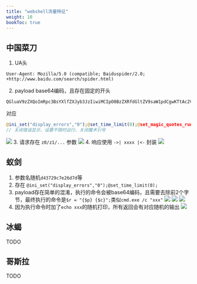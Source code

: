 ```yaml
---
title: "webshell流量特征" 
weight: 10
bookToc: true
---
```


## 中国菜刀

1. UA头
```
User-Agent: Mozilla/5.0 (compatible; Baiduspider/2.0; +http://www.baidu.com/search/spider.html)
```
2. payload base64编码，且存在固定的开头
```
QGluaV9zZXQoImRpc3BsYXlfZXJyb3JzIiwiMCIpO0BzZXRfdGltZV9saW1pdCgwKTtAc2V0X21hZ2ljX3F1b3Rlc19ydW50aW1lKDApO2
```
对应
```php
@ini_set("display_errors","0");@set_time_limit(0);@set_magic_quotes_runtime(0);
// 关闭错误显示、设置不限时运行、关闭魔术引号
```
![](/data/image/web//flow/image.png)
3. 请求存在 `z0/z1/...` 参数
![](/data/image/web//flow/image-1.png)
4. 响应使用 `->| xxxx |<-` 封装
![](/data/image/web//flow/image-2.png)

## 蚁剑

1. 参数名随机`d43729c7e26d7d`等
2. 存在 `@ini_set("display_errors","0");@set_time_limit(0);`
3. payload存在简单的混淆，执行的命令会被base64编码，且需要去除前2个字节，最终执行的命令是`$r = "{$p} {$c}";`类似`cmd.exe /c "xxx"`
![](/data/image/web//flow/image-3.png)
![](/data/image/web//flow/image-4.png)
![](/data/image/web//flow/image-5.png)
4. 因为执行命令时加了`echo xxx`的随机打印，所有返回会有对应随机的输出
![](/data/image/web//flow/image-6.png)

## 冰蝎

TODO

## 哥斯拉

TODO
